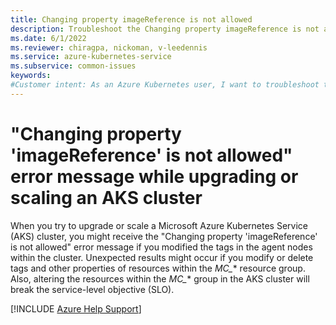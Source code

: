 ```yaml
---
title: Changing property imageReference is not allowed
description: Troubleshoot the Changing property imageReference is not allowed error message that occurs when you upgrade or scale an Azure Kubernetes Service (AKS) cluster.
ms.date: 6/1/2022
ms.reviewer: chiragpa, nickoman, v-leedennis
ms.service: azure-kubernetes-service
ms.subservice: common-issues
keywords:
#Customer intent: As an Azure Kubernetes user, I want to troubleshoot the "Changing property 'imageReference' is not allowed" error message so that I can upgrade or scale my Azure Kubernetes Service (AKS) cluster successfully.
---
```

# "Changing property 'imageReference' is not allowed" error message while upgrading or scaling an AKS cluster

When you try to upgrade or scale a Microsoft Azure Kubernetes Service (AKS) cluster, you might receive the "Changing property 'imageReference' is not allowed" error message if you modified the tags in the agent nodes within the cluster. Unexpected results might occur if you modify or delete tags and other properties of resources within the *MC_** resource group. Also, altering the resources within the *MC_** group in the AKS cluster will break the service-level objective (SLO).

[!INCLUDE [Azure Help Support](../../includes/azure-help-support.md)]
